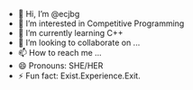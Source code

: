 - 👋 Hi, I’m @ecjbg
- 👀 I’m interested in Competitive Programming
- 🌱 I’m currently learning C++
- 💞️ I’m looking to collaborate on ...
- 📫 How to reach me ...
- 😄 Pronouns: SHE/HER
- ⚡ Fun fact: Exist.Experience.Exit.

<!---
ecjbg/ecjbg is a ✨ special ✨ repository because its `README.md` (this file) appears on your GitHub profile.
You can click the Preview link to take a look at your changes.
--->
